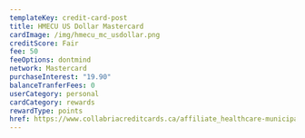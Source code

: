 ```yaml
---
templateKey: credit-card-post
title: HMECU US Dollar Mastercard
cardImage: /img/hmecu_mc_usdollar.png
creditScore: Fair
fee: 50
feeOptions: dontmind
network: Mastercard
purchaseInterest: "19.90"
balanceTranferFees: 0
userCategory: personal
cardCategory: rewards
rewardType: points
href: https://www.collabriacreditcards.ca/affiliate_healthcare-municipal-employees-credit-union/personal-cards/pc81/card_national-us-dollar-mastercard
---
```

